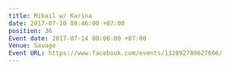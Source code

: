 ```yaml
---
title: Mikail w/ Karina
date: 2017-07-10 08:46:00 +07:00
position: 36
Event date: 2017-07-14 00:00:00 +07:00
Venue: Savage
Event URL: https://www.facebook.com/events/132892780627666/
---
```


